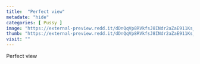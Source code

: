 ```yaml
---
title:  "Perfect view"
metadate: "hide"
categories: [ Pussy ]
image: "https://external-preview.redd.it/dDnQqVp8RVkfsJ8INdr2aZaE911Ks_ln88rZiqzf_Ho.png?auto=webp&s=ecc9cdccd6803ec8b12a630cbf3670653935739c"
thumb: "https://external-preview.redd.it/dDnQqVp8RVkfsJ8INdr2aZaE911Ks_ln88rZiqzf_Ho.png?width=320&crop=smart&auto=webp&s=52e725979457aa57af5ec2645c699e3050dd2f4b"
visit: ""
---
```

Perfect view
